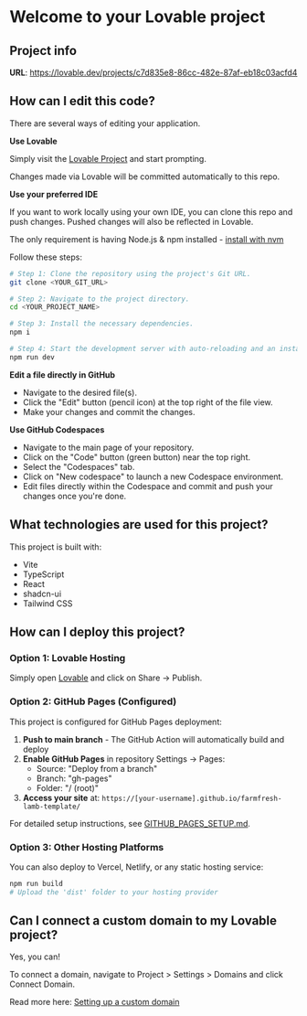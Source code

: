 # Welcome to your Lovable project

## Project info

**URL**: https://lovable.dev/projects/c7d835e8-86cc-482e-87af-eb18c03acfd4

## How can I edit this code?

There are several ways of editing your application.

**Use Lovable**

Simply visit the [Lovable Project](https://lovable.dev/projects/c7d835e8-86cc-482e-87af-eb18c03acfd4) and start prompting.

Changes made via Lovable will be committed automatically to this repo.

**Use your preferred IDE**

If you want to work locally using your own IDE, you can clone this repo and push changes. Pushed changes will also be reflected in Lovable.

The only requirement is having Node.js & npm installed - [install with nvm](https://github.com/nvm-sh/nvm#installing-and-updating)

Follow these steps:

```sh
# Step 1: Clone the repository using the project's Git URL.
git clone <YOUR_GIT_URL>

# Step 2: Navigate to the project directory.
cd <YOUR_PROJECT_NAME>

# Step 3: Install the necessary dependencies.
npm i

# Step 4: Start the development server with auto-reloading and an instant preview.
npm run dev
```

**Edit a file directly in GitHub**

- Navigate to the desired file(s).
- Click the "Edit" button (pencil icon) at the top right of the file view.
- Make your changes and commit the changes.

**Use GitHub Codespaces**

- Navigate to the main page of your repository.
- Click on the "Code" button (green button) near the top right.
- Select the "Codespaces" tab.
- Click on "New codespace" to launch a new Codespace environment.
- Edit files directly within the Codespace and commit and push your changes once you're done.

## What technologies are used for this project?

This project is built with:

- Vite
- TypeScript
- React
- shadcn-ui
- Tailwind CSS

## How can I deploy this project?

### Option 1: Lovable Hosting
Simply open [Lovable](https://lovable.dev/projects/c7d835e8-86cc-482e-87af-eb18c03acfd4) and click on Share -> Publish.

### Option 2: GitHub Pages (Configured)
This project is configured for GitHub Pages deployment:

1. **Push to main branch** - The GitHub Action will automatically build and deploy
2. **Enable GitHub Pages** in repository Settings → Pages:
   - Source: "Deploy from a branch"
   - Branch: "gh-pages"
   - Folder: "/ (root)"
3. **Access your site** at: `https://[your-username].github.io/farmfresh-lamb-template/`

For detailed setup instructions, see [GITHUB_PAGES_SETUP.md](./GITHUB_PAGES_SETUP.md).

### Option 3: Other Hosting Platforms
You can also deploy to Vercel, Netlify, or any static hosting service:
```bash
npm run build
# Upload the 'dist' folder to your hosting provider
```

## Can I connect a custom domain to my Lovable project?

Yes, you can!

To connect a domain, navigate to Project > Settings > Domains and click Connect Domain.

Read more here: [Setting up a custom domain](https://docs.lovable.dev/tips-tricks/custom-domain#step-by-step-guide)
